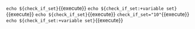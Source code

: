 `echo ${check_if_set}`{{execute}}
`echo ${check_if_set:+variable set}`{{execute}}
`echo ${check_if_set}`{{execute}}
`check_if_set="10"`{{execute}}
`echo ${check_if_set:+variable set}`{{execute}}